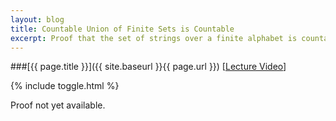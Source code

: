 ```yaml
---
layout: blog
title: Countable Union of Finite Sets is Countable
excerpt: Proof that the set of strings over a finite alphabet is countable.
---
```


###[{{ page.title }}]({{ site.baseurl }}{{ page.url }}) [[Lecture Video]()]

{% include toggle.html %}

Proof not yet available.